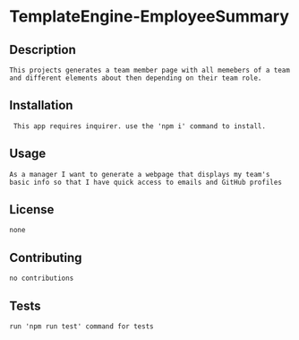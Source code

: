 # TemplateEngine-EmployeeSummary

## Description
    This projects generates a team member page with all memebers of a team and different elements about then depending on their team role.

## Installation
     This app requires inquirer. use the 'npm i' command to install.

## Usage 
    As a manager I want to generate a webpage that displays my team's basic info so that I have quick access to emails and GitHub profiles

## License
    none

## Contributing 
    no contributions

## Tests
    run 'npm run test' command for tests